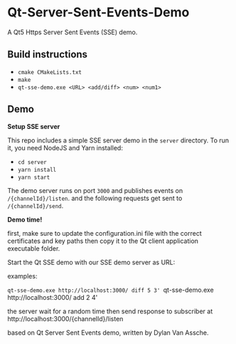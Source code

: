 # Qt-Server-Sent-Events-Demo

A Qt5 Https Server Sent Events (SSE) demo.

## Build instructions

- `cmake CMakeLists.txt`
- `make`
- `qt-sse-demo.exe <URL> <add/diff> <num> <num1>`

## Demo

**Setup SSE server**

This repo includes a simple SSE server demo in the `server` directory.
To run it, you need NodeJS and Yarn installed:

- `cd server`
- `yarn install`
- `yarn start`

The demo server runs on port `3000` and publishes events on `/{channelId}/listen`.
and the following requests get sent to `/{channelId}/send`.

**Demo time!**

first, make sure to update the configuration.ini file with the correct certificates and key paths then copy it to the Qt client application executable folder.

Start the Qt SSE demo with our SSE demo server as URL:

examples:

`qt-sse-demo.exe http://localhost:3000/ diff 5 3' `qt-sse-demo.exe http://localhost:3000/ add 2 4'

the server wait for a random time then send response to subscriber at http://localhost:3000/{channelId}/listen

based on Qt Server Sent Events demo, written by Dylan Van Assche.
